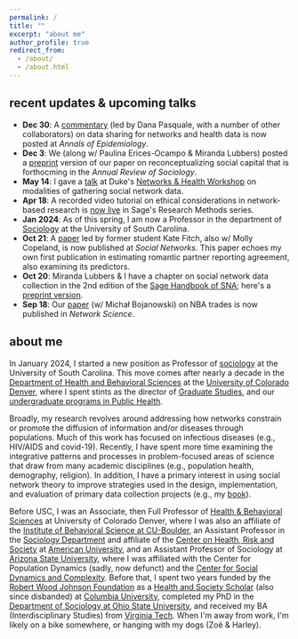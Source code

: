 ```yaml
---
permalink: /
title: ""
excerpt: "about me"
author_profile: true
redirect_from: 
  - /about/
  - /about.html
---
```


recent updates & upcoming talks
------
  - **Dec 30**: A [commentary](https://www.sciencedirect.com/science/article/pii/S1047279724002862) (led by Dana Pasquale, with a number of other collaborators) on data sharing for networks and health data is now posted at *Annals of Epidemiology*. 
  - **Dec 3**: We (along w/ Paulina Erices-Ocampo & Miranda Lubbers) posted a [preprint](https://osf.io/preprints/socarxiv/p9na4) version of our paper on reconceptualizing social capital that is forthocming in the *Annual Review of Sociology*. 
  - **May 14**: I gave a [talk](https://www.youtube.com/watch?v=0IZvJYUgl0g) at Duke's [Networks & Health Workshop](https://sites.duke.edu/dnac/training/) on modalities of gathering social network data.
  - **Apr 18**: A recorded video tutorial on ethical considerations in network-based research is [now live](https://methods.sagepub.com/video/ethical-considerations-for-networks-based-research) in Sage's Research Methods series.
  - **Jan 2024**: As of this spring, I am now a Professor in the department of [Sociology](https://sc.edu/study/colleges_schools/artsandsciences/sociology/) at the University of South Carolina.
  - **Oct 21**: A [paper](https://www.sciencedirect.com/science/article/pii/S0378873323000667?via%3Dihub) led by former student Kate Fitch, also w/ Molly Copeland, is now published at *Social Networks*. This paper echoes my own first publication in estimating romantic partner reporting agreement, also examining its predictors.
  - **Oct 20**: Miranda Lubbers & I have a  chapter on social network data collection in the 2nd edition of the [Sage Handbook of SNA](https://us.sagepub.com/en-us/nam/the-sage-handbook-of-social-network-analysis/book277881); here's a [preprint version](https://papers.ssrn.com/sol3/papers.cfm?abstract_id=4216936).
  - **Sep 18**: Our [paper](https://doi.org/10.1017/nws.2023.18) (w/ Michał Bojanowski) on NBA trades is now published in *Network Science*.

about me
------
In January 2024, I started a new position as Professor of [sociology](https://sc.edu/study/colleges_schools/artsandsciences/sociology/) at the University of South Carolina. This move comes after nearly a decade in the [Department of Health and Behavioral Sciences](https://clas.ucdenver.edu/hbsc/) at the [University of Colorado Denver](https://www.ucdenver.edu), where I spent stints as the director of [Graduate Studies](https://clas.ucdenver.edu/hbsc/degree-programs/phd-program), and our [undergraduate programs in Public Health](https://clas.ucdenver.edu/hbsc/undergraduate-students).

Broadly, my research revolves around addressing how networks constrain or promote the diffusion of information and/or diseases through populations. Much of this work has focused on infectious diseases (e.g., HIV/AIDS and covid-19). Recently, I have spent more time examining the integrative patterns and processes in problem-focused areas of science that draw from many academic disciplines (e.g., population health, demography, religion). In addition, I have a primary interest in using social network theory to improve strategies used in the design, implementation, and evaluation of primary data collection projects (e.g., my [book](/books/)).

Before USC, I was an Associate, then Full Professor of [Health & Behavioral Sciences](https://clas.ucdenver.edu/hbsc/) at University of Colorado Denver, where I was also an affiliate of the [Institute of Behavioral Science at CU-Boulder](https://ibs.colorado.edu/), an Assistant Professor in the [Sociology Department](https://www.american.edu/cas/sociology/) and affiliate of the [Center on Health, Risk and Society](https://www.american.edu/cas/sociology/chrs/) at [American University](https://www.american.edu), and an Assistant Professor of Sociology at [Arizona State University](https://www.asu.edu), where I was affiliated with the Center for Population Dynamics (sadly, now defunct) and the [Center for Social Dynamics and Complexity](https://complexity.asu.edu/csdc). Before that, I spent two years funded by the [Robert Wood Johnson Foundation](https://www.rwjf.org) as a [Health and Society Scholar](http://www.healthandsocietyscholars.org) (also since disbanded) at [Columbia University](https://www.columbia.edu), completed my PhD in the [Department of Sociology at Ohio State University](https://sociology.osu.edu), and received my BA (Interdisciplinary Studies) from [Virginia Tech](https://vt.edu). When I'm away from work, I'm likely on a bike somewhere, or hanging with my dogs (Zoë & Harley).
